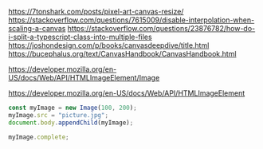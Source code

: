 https://7tonshark.com/posts/pixel-art-canvas-resize/
https://stackoverflow.com/questions/7615009/disable-interpolation-when-scaling-a-canvas
https://stackoverflow.com/questions/23876782/how-do-i-split-a-typescript-class-into-multiple-files
https://joshondesign.com/p/books/canvasdeepdive/title.html
https://bucephalus.org/text/CanvasHandbook/CanvasHandbook.html

https://developer.mozilla.org/en-US/docs/Web/API/HTMLImageElement/Image

https://developer.mozilla.org/en-US/docs/Web/API/HTMLImageElement

```js
const myImage = new Image(100, 200);
myImage.src = "picture.jpg";
document.body.appendChild(myImage);

myImage.complete;
```
